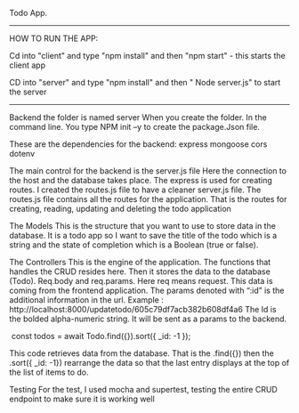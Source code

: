 
Todo App.

*******************
HOW TO RUN THE APP:

Cd into "client" and type "npm install" and then "npm start" - this starts the client app

CD into "server" and type "npm install" and then " Node server.js" to start the server
*******************************


Backend the folder is named server
When you create the folder. In the command line. You type NPM init –y to create the package.Json file. 

These are the dependencies for the backend: express mongoose cors dotenv

The main control for the backend is the server.js file
Here the connection to the host and the database takes place. The express is used for creating routes. I created the routes.js file to have a cleaner server.js file. The routes.js file contains all the routes for the application. That is the routes for creating, reading, updating and deleting the todo application

The Models
This is the structure that you want to use to store data in the database. It is a todo app so I want to save the title of the todo which is a string and the state of completion which is a Boolean (true or false).

The Controllers
This is the engine of the application. The functions that handles the CRUD resides here. Then it stores the data to the database (Todo). 
Req.body and req.params. Here req means request. This data is coming from the frontend application. The params denoted with “:id” is the additional information in the url. 
Example : http://localhost:8000/updatetodo/605c79df7acb382b608df4a6
The Id is the bolded alpha-numeric string. It will be sent as a params to the backend.

 const todos = await Todo.find({}).sort({ _id: -1 });

This code retrieves data from the database. That is the .find({}) then the .sort({ _id: -1}) rearrange the data so that the last entry displays at the top of the list of items to do.

Testing
For the test, I used mocha and supertest, testing the entire CRUD endpoint to make sure it is working well
